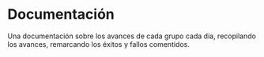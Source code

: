 # Documentación

Una documentación sobre los avances de cada grupo cada día, recopilando los avances, remarcando los éxitos y fallos comentidos.
